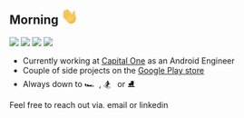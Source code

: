 ## Morning <img src="https://raw.githubusercontent.com/thementalgoose/thementalgoose/main/wave.gif" width="30px">

[![](https://img.shields.io/static/v1?label=LinkedIn&message=%20&logo=linkedin&color=blue&style=flat-square)](https://www.linkedin.com/in/jordanspencerfisher/)
[![](https://img.shields.io/static/v1?label=Google%20Play&message=%20&logo=google-play&color=success&style=flat-square)](https://play.google.com/store/apps/dev?id=7104925501019224102)
[![](https://img.shields.io/static/v1?label=Web&message=%20&logo=google-chrome&color=red&logoColor=white&style=flat-square)](https://thementalgoose.com)
[![](https://img.shields.io/static/v1?label=Github&message=%20&logo=github&color=lightgrey&logoColor=white&style=flat-square)](wave.gif)

- Currently working at [Capital One](https://www.capitalone.co.uk) as an Android Engineer 
- Couple of side projects on the [Google Play store](https://play.google.com/store/apps/dev?id=7104925501019224102)
- Always down to 🏎️ &nbsp;, 🏂 &nbsp; or ⛸️ 

Feel free to reach out via. email or linkedin 
